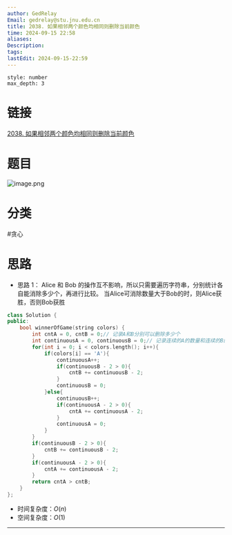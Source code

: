 ```yaml
---
author: GedRelay
Email: gedrelay@stu.jnu.edu.cn
title: 2038. 如果相邻两个颜色均相同则删除当前颜色
time: 2024-09-15 22:58
aliases: 
Description: 
tags: 
lastEdit: 2024-09-15-22:59
---
```


```toc
style: number
max_depth: 3
```

# 链接
[2038. 如果相邻两个颜色均相同则删除当前颜色](https://leetcode.cn/problems/remove-colored-pieces-if-both-neighbors-are-the-same-color/) 

# 题目
![image.png](https://ged-pic-bed.oss-cn-guangzhou.aliyuncs.com/img/202409152258953.png)


# 分类
#贪心 

# 思路
- 思路 1：
Alice 和 Bob 的操作互不影响，所以只需要遍历字符串，分别统计各自能消除多少个，再进行比较。
当Alice可消除数量大于Bob的时，则Alice获胜，否则Bob获胜


```cpp
class Solution {
public:
    bool winnerOfGame(string colors) {
        int cntA = 0, cntB = 0;// 记录A和B分别可以删除多少个
        int continuousA = 0, continuousB = 0;// 记录连续的A的数量和连续的B的数量
        for(int i = 0; i < colors.length(); i++){
            if(colors[i] == 'A'){
                continuousA++;
                if(continuousB - 2 > 0){
                    cntB += continuousB - 2;
                }
                continuousB = 0;
            }else{
                continuousB++;
                if(continuousA - 2 > 0){
                    cntA += continuousA - 2;
                }
                continuousA = 0;
            }
        }
        if(continuousB - 2 > 0){
            cntB += continuousB - 2;
        }
        if(continuousA - 2 > 0){
            cntA += continuousA - 2;
        }
        return cntA > cntB;
    }
};
```


- 时间复杂度：${O\left( n \right)  }$ 
- 空间复杂度：${O\left( 1 \right)  }$ 


---

